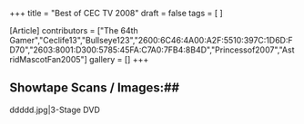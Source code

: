 +++
title = "Best of CEC TV 2008"
draft = false
tags = [ ]

[Article]
contributors = ["The 64th Gamer","Ceclife13","Bullseye123","2600:6C46:4A00:A2F:5510:397C:1D6D:FD70","2603:8001:D300:5785:45FA:C7A0:7FB4:8B4D","Princessof2007","AstridMascotFan2005"]
gallery = []
+++
## Showtape Scans / Images:## 
<gallery>
ddddd.jpg|3-Stage DVD
</gallery>